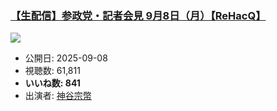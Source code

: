 ### [【生配信】参政党・記者会見 9月8日（月）【ReHacQ】](https://www.youtube.com/watch?v=wfxy8kaWJY0)
[![](https://img.youtube.com/vi/wfxy8kaWJY0/sddefault.jpg)](https://www.youtube.com/watch?v=wfxy8kaWJY0)
-   公開日: 2025-09-08
-   視聴数: 61,811
-   **いいね数: 841**
-   出演者: [神谷宗幣](/rehacq_fan/people/神谷宗幣 "wikilink")
